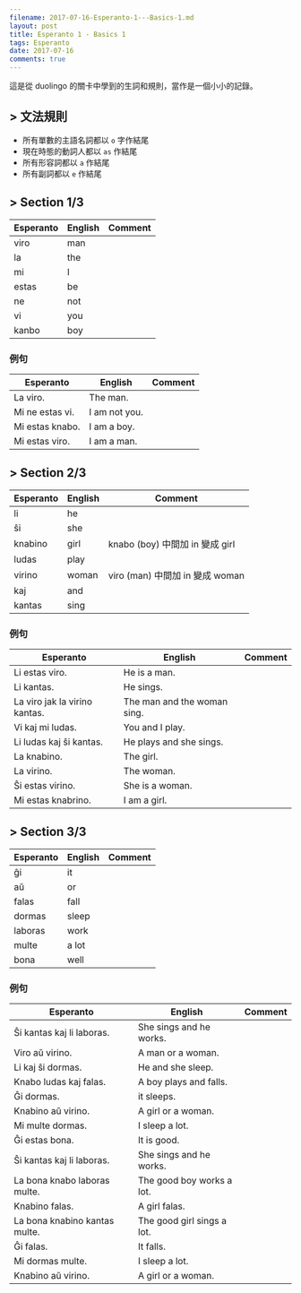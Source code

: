 ```yaml
---
filename: 2017-07-16-Esperanto-1---Basics-1.md
layout: post
title: Esperanto 1 - Basics 1
tags: Esperanto
date: 2017-07-16
comments: true
---
```


這是從 duolingo 的關卡中學到的生詞和規則，當作是一個小小的記錄。

## > 文法規則
* 所有單數的主語名詞都以 `o` 字作結尾
* 現在時態的動詞人都以 `as` 作結尾
* 所有形容詞都以 `a` 作結尾
* 所有副詞都以 `e` 作結尾

## > Section 1/3

|Esperanto|English|Comment|
|---|---|---|
|viro|man||
|la|the||
|mi|I||
|estas|be||
|ne|not||
|vi|you||
|kanbo|boy||

### 例句

|Esperanto|English|Comment|
|---|---|---|
|La viro.|The man.||
|Mi ne estas vi.|I am not you.|
|Mi estas knabo.|I am a boy.||
|Mi estas viro.|I am a man.|

## > Section 2/3

|Esperanto|English|Comment|
|---|---|---|
|li|he||
|ŝi|she||
|knabino|girl|knabo (boy) 中間加 in 變成 girl|
|ludas|play||
|virino|woman|viro (man) 中間加 in 變成 woman|
|kaj|and||
|kantas|sing||

### 例句

|Esperanto|English|Comment|
|---|---|---|
|Li estas viro.|He is a man.||
|Li kantas.|He sings.||
|La viro jak la virino kantas.|The man and the woman sing.||
|Vi kaj mi ludas.|You and I play.||
|Li ludas kaj ŝi kantas.|He plays and she sings.||
|La knabino.|The girl.||
|La virino.|The woman.||
|Ŝi estas virino.|She is a woman.||
|Mi estas knabrino.|I am a girl.||

## > Section 3/3

|Esperanto|English|Comment|
|---|---|---|
|ĝi|it||
|aŭ|or||
|falas|fall||
|dormas|sleep||
|laboras|work||
|multe|a lot||
|bona|well||

### 例句

|Esperanto|English|Comment|
|---|---|---|
|Ŝi kantas kaj li laboras.|She sings and he works.||
|Viro aŭ virino.|A man or a woman.||
|Li kaj ŝi dormas.|He and she sleep.||
|Knabo ludas kaj falas.|A boy plays and falls.||
|Ĝi dormas.|it sleeps.||
|Knabino aŭ virino.|A girl or a woman.||
|Mi multe dormas.|I sleep a lot.||
|Ĝi estas bona.|It is good.||
|Ŝi kantas kaj li laboras.|She sings and he works.||
|La bona knabo laboras multe.|The good boy works a lot.||
|Knabino falas.|A girl falas.||
|La bona knabino kantas multe.|The good girl sings a lot.||
|Ĝi falas.|It falls.||
|Mi dormas multe.|I sleep a lot.||
|Knabino aŭ virino.|A girl or a woman.||
